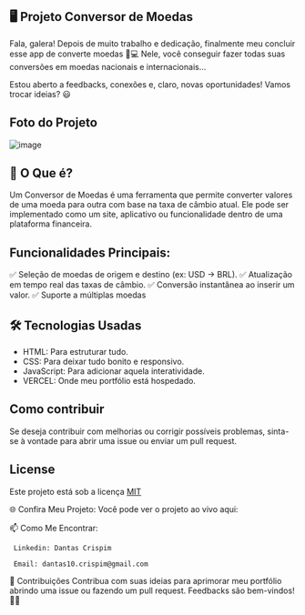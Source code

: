  ## 🖥️ Projeto Conversor de Moedas
   Fala, galera! Depois de muito trabalho e dedicação, finalmente meu concluir esse app de converte moedas 🎉💻
  Nele, você conseguir fazer todas suas conversões em moedas nacionais e internacionais... 
  
  Estou aberto a feedbacks, conexões e, claro, novas oportunidades! Vamos trocar ideias? 😃

 ## Foto do Projeto

   ![image](https://github.com/user-attachments/assets/da74990f-3ce3-4435-a8fd-b1c845f8c6e6)


 ## 🚀 O Que é?

Um Conversor de Moedas é uma ferramenta que permite converter valores de uma moeda para outra com base na taxa de câmbio atual. 
Ele pode ser implementado como um site, aplicativo ou funcionalidade dentro de uma plataforma financeira.

## Funcionalidades Principais:

✅ Seleção de moedas de origem e destino (ex: USD → BRL).
✅ Atualização em tempo real das taxas de câmbio.
✅ Conversão instantânea ao inserir um valor.
✅ Suporte a múltiplas moedas

## 🛠️ Tecnologias Usadas
  - HTML: Para estruturar tudo.
  - CSS: Para deixar tudo bonito e responsivo.
  - JavaScript: Para adicionar aquela interatividade.
  - VERCEL: Onde meu portfólio está hospedado.
  
## Como contribuir

   Se deseja contribuir com melhorias ou corrigir possíveis problemas, sinta-se à vontade para abrir uma issue ou enviar um pull request.

## License
  Este projeto está sob a licença [MIT](https://choosealicense.com/licenses/mit/)

  🌐 Confira Meu Projeto: 
    Você pode ver o projeto ao vivo aqui: 

📫 Como Me Encontrar: 

     Linkedin: Dantas Crispim

     Email: dantas10.crispim@gmail.com

📝 Contribuições Contribua com suas ideias para aprimorar meu portfólio abrindo uma issue ou fazendo um pull request. Feedbacks são bem-vindos! 🌟🚀
